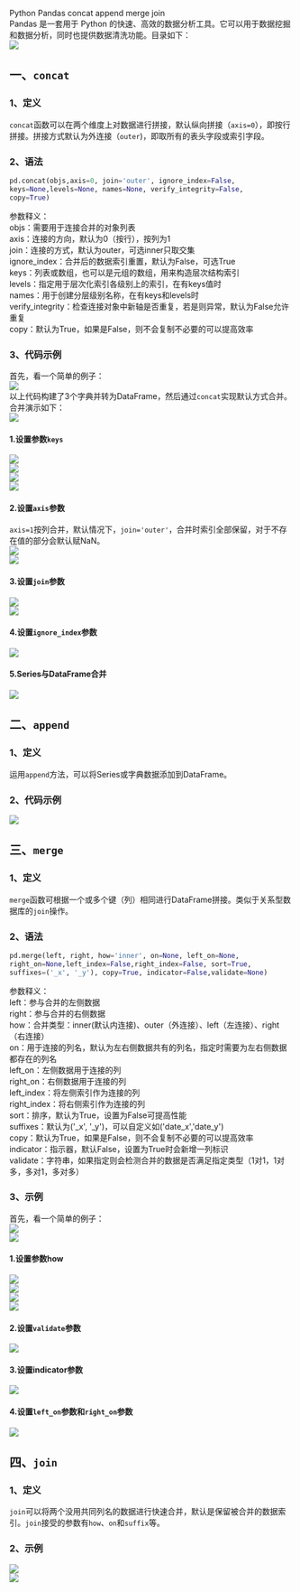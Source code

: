 Python Pandas concat append merge join<br />Pandas 是一套用于 Python 的快速、高效的数据分析工具。它可以用于数据挖掘和数据分析，同时也提供数据清洗功能。目录如下：<br />![](./img/1635296327452-161d10fd-e6f9-4259-8c7d-b2041559ee5a.webp)
<a name="g5Xot"></a>
## 一、`concat`
<a name="UzAcX"></a>
### 1、定义
`concat`函数可以在两个维度上对数据进行拼接，默认纵向拼接（`axis=0`），即按行拼接。拼接方式默认为外连接（`outer`)，即取所有的表头字段或索引字段。
<a name="mS1gl"></a>
### 2、语法
```python
pd.concat(objs,axis=0, join='outer', ignore_index=False,
keys=None,levels=None, names=None, verify_integrity=False, 
copy=True)
```
参数释义：<br />objs：需要用于连接合并的对象列表<br />axis：连接的方向，默认为0（按行），按列为1<br />join：连接的方式，默认为outer，可选inner只取交集<br />ignore_index：合并后的数据索引重置，默认为False，可选True<br />keys：列表或数组，也可以是元组的数组，用来构造层次结构索引<br />levels：指定用于层次化索引各级别上的索引，在有keys值时<br />names：用于创建分层级别名称，在有keys和levels时<br />verify_integrity：检查连接对象中新轴是否重复，若是则异常，默认为False允许重复<br />copy：默认为True，如果是False，则不会复制不必要的可以提高效率
<a name="qJQ0M"></a>
### 3、代码示例
首先，看一个简单的例子：<br />![](./img/1635296327430-0ad04e4d-a61a-4cb3-bc69-2b7a48a63ebf.webp)<br />以上代码构建了3个字典并转为DataFrame，然后通过`concat`实现默认方式合并。合并演示如下：<br />![](./img/1635296327557-9c3a533f-5c78-473e-be7b-dfb340bfb6f2.webp)
<a name="tlBZw"></a>
#### 1.设置参数`keys`
![](./img/1635296327469-080b96b4-4a68-401f-8a0e-fc0818c20986.webp)<br />![](./img/1635296327738-9a7d0cbc-232f-4ffa-8d6e-1d352f2fce1e.webp)<br />![](./img/1635296328010-175a68cf-f897-42c7-a6f5-e4f7ea0c4800.webp)<br />![](./img/1635296328036-3b5b234b-a418-41c4-b7a3-3209224fd4e8.webp)
<a name="aBV0C"></a>
#### 2.设置`axis`参数
`axis=1`按列合并，默认情况下，`join='outer'`，合并时索引全部保留，对于不存在值的部分会默认赋NaN。<br />![](./img/1635296328064-0e4b3838-85a7-4bae-91bb-5f39e2cb8ce6.webp)<br />![](./img/1635296328238-f924e640-73cc-47a8-9f3c-e69e0ffbdcce.webp)
<a name="qYRaq"></a>
#### 3.设置`join`参数
![](./img/1635296328443-b27f87dd-5544-408a-933b-add4cea062e7.webp)<br />![](./img/1635296328720-cc2ee06f-d256-4f45-a1eb-4afa87375dd1.webp)
<a name="INd2g"></a>
#### 4.设置`ignore_index`参数
![](./img/1635296328557-6a50db20-eb0a-42b6-b255-e00c69468311.webp)
<a name="oYHTe"></a>
#### 5.Series与DataFrame合并
![](./img/1635296328584-8d64df27-3159-4db9-9ee8-8291df4ce8df.webp)
<a name="U6oj8"></a>
## 二、`append`
<a name="G8xo4"></a>
### 1、定义
运用`append`方法，可以将Series或字典数据添加到DataFrame。
<a name="G4uBK"></a>
### 2、代码示例
![](./img/1635296328955-254368d0-60c6-443d-81c3-ef10d59be154.webp)
<a name="ddmLA"></a>
## 三、`merge`
<a name="CM6ou"></a>
### 1、定义
`merge`函数可根据一个或多个键（列）相同进行DataFrame拼接。类似于关系型数据库的`join`操作。
<a name="Ezmaj"></a>
### 2、语法
```python
pd.merge(left, right, how='inner', on=None, left_on=None, 
right_on=None,left_index=False,right_index=False, sort=True,
suffixes=('_x', '_y'), copy=True, indicator=False,validate=None)
```
参数释义：<br />left：参与合并的左侧数据<br />right：参与合并的右侧数据<br />how：合并类型：inner(默认内连接)、outer（外连接）、left（左连接）、right（右连接）<br />on：用于连接的列名，默认为左右侧数据共有的列名，指定时需要为左右侧数据都存在的列名<br />left_on：左侧数据用于连接的列<br />right_on：右侧数据用于连接的列<br />left_index：将左侧索引作为连接的列<br />right_index：将右侧索引作为连接的列<br />sort：排序，默认为True，设置为False可提高性能<br />suffixes：默认为('_x', '_y')，可以自定义如('date_x','date_y')<br />copy：默认为True，如果是False，则不会复制不必要的可以提高效率<br />indicator：指示器，默认False，设置为True时会新增一列标识<br />validate：字符串，如果指定则会检测合并的数据是否满足指定类型（1对1，1对多，多对1，多对多）
<a name="C6K9F"></a>
### 3、示例
首先，看一个简单的例子：<br />![](./img/1635296328843-a5e12711-3ef3-4881-a2ce-92e647215744.webp)<br />![](./img/1635296328969-6824f796-39fa-46d3-857b-3a6526af4fe3.webp)
<a name="w55aL"></a>
#### 1.设置参数how
![](./img/1635296329315-7e3ce61a-2bb7-4fc1-bb58-4cbb688b3133.webp)<br />![](./img/1635296329144-347faf07-3cd4-4c0b-8c65-e863458dde0a.webp)<br />![](./img/1635296329208-e67c5dfd-1020-464d-a984-0b386b86ade5.webp)<br />![](./img/1635296329477-9af27ada-572a-48bc-bf19-0067362436be.webp)
<a name="oVU1Z"></a>
#### 2.设置`validate`参数
![](./img/1635296329620-dc18630d-4b80-418b-9267-ae808b05f6c3.webp)
<a name="Nug6k"></a>
#### 3.设置indicator参数
![](./img/1635296329380-75074cfd-0860-442e-bd2d-931c3ab1f17d.webp)
<a name="bxh1T"></a>
#### 4.设置`left_on`参数和`right_on`参数
![](./img/1635296329718-4078a5b3-823e-4a79-93a4-0d87631b8157.webp)
<a name="nNsGs"></a>
## 四、`join`
<a name="DiNAD"></a>
### 1、定义
`join`可以将两个没用共同列名的数据进行快速合并，默认是保留被合并的数据索引。`join`接受的参数有`how`、`on`和`suffix`等。
<a name="mqvvE"></a>
### 2、示例
![](./img/1635296330007-d4e9aebb-8367-44da-a26f-1f1e3e1f75e3.webp)<br />![](./img/1635296329947-b0933158-dc1f-45b8-816d-193d37da7d07.webp)
